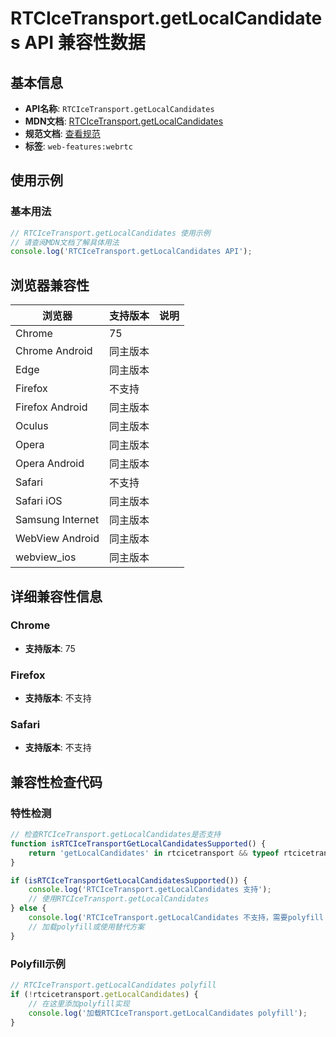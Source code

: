# RTCIceTransport.getLocalCandidates API 兼容性数据

## 基本信息

- **API名称**: `RTCIceTransport.getLocalCandidates`
- **MDN文档**: [RTCIceTransport.getLocalCandidates](https://developer.mozilla.org/docs/Web/API/RTCIceTransport/getLocalCandidates)
- **规范文档**: [查看规范](https://w3c.github.io/webrtc-pc/#dom-rtcicetransport-getlocalcandidates)
- **标签**: `web-features:webrtc`

## 使用示例

### 基本用法

```javascript
// RTCIceTransport.getLocalCandidates 使用示例
// 请查阅MDN文档了解具体用法
console.log('RTCIceTransport.getLocalCandidates API');
```

## 浏览器兼容性

| 浏览器 | 支持版本 | 说明 |
|--------|----------|------|
| Chrome | 75 |  |
| Chrome Android | 同主版本 |  |
| Edge | 同主版本 |  |
| Firefox | 不支持 |  |
| Firefox Android | 同主版本 |  |
| Oculus | 同主版本 |  |
| Opera | 同主版本 |  |
| Opera Android | 同主版本 |  |
| Safari | 不支持 |  |
| Safari iOS | 同主版本 |  |
| Samsung Internet | 同主版本 |  |
| WebView Android | 同主版本 |  |
| webview_ios | 同主版本 |  |

## 详细兼容性信息

### Chrome

- **支持版本**: 75

### Firefox

- **支持版本**: 不支持

### Safari

- **支持版本**: 不支持

## 兼容性检查代码

### 特性检测

```javascript
// 检查RTCIceTransport.getLocalCandidates是否支持
function isRTCIceTransportGetLocalCandidatesSupported() {
    return 'getLocalCandidates' in rtcicetransport && typeof rtcicetransport.getLocalCandidates === 'function';
}

if (isRTCIceTransportGetLocalCandidatesSupported()) {
    console.log('RTCIceTransport.getLocalCandidates 支持');
    // 使用RTCIceTransport.getLocalCandidates
} else {
    console.log('RTCIceTransport.getLocalCandidates 不支持，需要polyfill');
    // 加载polyfill或使用替代方案
}
```

### Polyfill示例

```javascript
// RTCIceTransport.getLocalCandidates polyfill
if (!rtcicetransport.getLocalCandidates) {
    // 在这里添加polyfill实现
    console.log('加载RTCIceTransport.getLocalCandidates polyfill');
}
```

